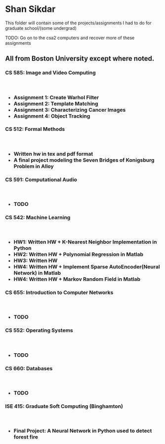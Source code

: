 <h1>Shan Sikdar</h1>

This folder will contain some of the projects/assignments I had to do for graduate school/(some undergrad)

TODO: Go on to the csa2 computers and recover more of these assignments
 
<h2>All from Boston University except where noted.</h2>
<h3> CS 585: Image and Video Computing <h3> <br />
<ul>
  <li>Assignment 1: Create Warhol Filter</li>
  <li>Assignment 2: Template Matching </li>
  <li>Assignment 3: Characterizing Cancer Images</li>
  <li>Assignment 4: Object Tracking</li>
</ul>

<h3> CS 512: Formal Methods <h3> <br />
<ul>
  <li>Written hw in tex and pdf format</li>
  <li>A final project modeling the Seven Bridges of Konigsburg Problem in Alloy</li>
</ul>

<h3> CS 591: Computational Audio <h3> <br />
<ul>
	<li>TODO</li>

</ul>

<h3> CS 542: Machine Learning <h3> <br />
<ul>
   <li>HW1: Written HW + K-Nearest Neighbor Implementation in Python</li>
  <li>HW2: Written HW + Polynomial Regression in Matlab</li>
  <li>HW3: Written HW </li>
  <li>HW4: Written HW + Implement Sparse AutoEncoder(Neural Network) in Matlab</li>
  <li>HW4: Written HW + Markov Random Field in Matlab</li>
</ul>

<h3> CS 655: Introduction to Computer Networks <h3> <br />
<ul>
  <li>TODO</li>
</ul>

<h3> CS 552: Operating Systems <h3> <br />
<ul>
  <li>TODO</li>
</ul>

<h3> CS 660: Databases <h3> <br />
<ul>
  <li>TODO</li>
</ul>


<h3> ISE 415: Graduate Soft Computing (Binghamton) <h3> <br />
<ul>
  <li>Final Project: A Neural Network in Python used to detect forest fire</li>
</ul>










